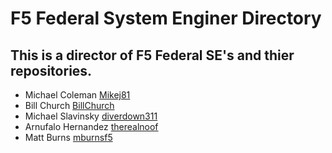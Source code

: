 # F5 Federal System Enginer Directory

## This is a director of F5 Federal SE's and thier repositories.

* Michael Coleman [Mikej81](https://github.com/Mikej81)
* Bill Church [BillChurch](https://github.com/BillChurch)
* Michael Slavinsky [diverdown311](https://github.com/diverdown311)
* Arnufalo Hernandez [therealnoof](https://github.com/therealnoof)
* Matt Burns [mburnsf5](https://github.com/mburnsf5)
